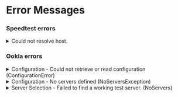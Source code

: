 # Error Messages

### Speedtest errors

<details>

<summary>Could not resolve host.</summary>

This means the container can't reach the internet to run a speedtest successfully.

</details>

### Ookla errors

<details>

<summary>Configuration - Could not retrieve or read configuration (ConfigurationError)</summary>

This is usually thrown when the CLI fails to reach the internet (internet down) or the specified server.

</details>

<details>

<summary>Configuration - No servers defined (NoServersException)</summary>

This usually means the defined server is no longer available. Remove it from your server list and try testing with a different server.

</details>

<details>

<summary>Server Selection - Failed to find a working test server. (NoServers)</summary>

Not 100% sure what causes this exception  yet but it's likely when the CLI can't locate a local server. You should specify a list of servers to see if that addresses the issue.

</details>
